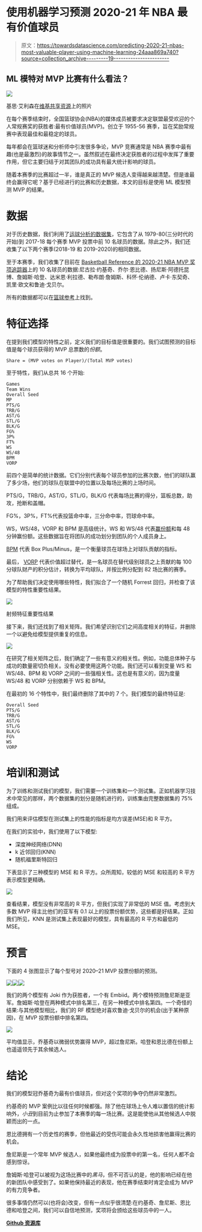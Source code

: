 # 使用机器学习预测 2020-21 年 NBA 最有价值球员

> 原文：<https://towardsdatascience.com/predicting-2020-21-nbas-most-valuable-player-using-machine-learning-24aaa869a740?source=collection_archive---------19----------------------->

## ML 模特对 MVP 比赛有什么看法？

![](img/5b05a2d7063ad0ee19fa465a7bef7f66.png)

基思·艾利森在[维基共享资源](https://commons.wikimedia.org/wiki/File:Giannis_Antetokounmpo_(24845003687).jpg)上的照片

在每个赛季结束时，全国篮球协会(NBA)的媒体成员被要求决定联盟最受欢迎的个人常规赛奖的获胜者:最有价值球员(MVP)。创立于 1955-56 赛季，旨在奖励常规赛中表现最佳和最稳定的球员。

每年都会在篮球迷和分析师中引发很多争论，MVP 竞赛通常是 NBA 赛季中最有趣(也是最激烈)的故事情节之一。虽然叙述在最终决定获胜者的过程中发挥了重要作用，但它主要归结于对其团队的成功具有最大统计影响的球员。

随着本赛季的比赛超过一半，谁是真正的 MVP 候选人变得越来越清楚。但是谁最终会赢得它呢？基于已经进行的比赛和历史数据，本文的目标是使用 ML 模型预测 MVP 的结果。

# 数据

对于历史数据，我们利用了[运球分析的数据集](https://github.com/dribbleanalytics/ml-mvp-predict/blob/master/2018-19-season/mid-season/final-csv-data/historical-mvps.csv)，它包含了从 1979-80(三分时代的开始)到 2017-18 每个赛季 MVP 投票中前 10 名球员的数据。除此之外，我们还收集了以下两个赛季(2018-19 和 2019-2020)的相同数据。

至于本赛季，我们收集了目前在 [Basketball Reference 的 2020-21 NBA MVP 奖项追踪器](https://www.basketball-reference.com/friv/mvp.html)上的 10 名球员的数据:尼古拉·约基奇、乔尔·恩比德、扬尼斯·阿德托昆博、詹姆斯·哈登、达米恩·利拉德、勒布朗·詹姆斯、科怀·伦纳德、卢卡·东契奇、凯里·欧文和鲁迪·戈贝尔。

所有的数据都可以在[篮球参考](https://www.basketball-reference.com)上找到。

# 特征选择

在提到我们模型的特性之前，定义我们的目标值是很重要的。我们试图预测的目标值是每个球员获得的 MVP 总票数的*份额*。

```
Share = (MVP votes on Player)/(Total MVP votes)
```

至于特性，我们从总共 16 个开始:

```
Games
Team Wins
Overall Seed
MP
PTS/G
TRB/G
AST/G
STL/G
BLK/G
FG%
3P%
FT%
WS
WS/48
BPM
VORP
```

前四个是简单的统计数据。它们分别代表每个球员参加的比赛次数，他们的球队赢了多少场，他们的球队在联盟中的位置以及每场比赛的上场时间。

PTS/G，TRB/G，AST/G，STL/G，BLK/G 代表每场比赛的得分，篮板总数，助攻，抢断和盖帽。

FG%，3P%，FT%代表投篮命中率，三分命中率，罚球命中率。

WS，WS/48，VORP 和 BPM 是高级统计。WS 和 WS/48 代表[赢份额](https://www.basketball-reference.com/about/ws.html)和每 48 分钟赢份额。这些数据旨在将团队的成功划分到团队的个人成员身上。

[BPM](https://www.basketball-reference.com/about/bpm2.html) 代表 Box Plus/Minus，是一个衡量球员在球场上对球队贡献的指标。

最后， [VORP](https://www.basketball-reference.com/about/glossary.html) 代表价值超过替代，是一名球员在替代级别球员之上贡献的每 100 分球队财产的积分估计，转换为平均球队，并按比例分配到 82 场比赛的赛季。

为了帮助我们决定使用哪些特性，我们拟合了一个随机 Forrest 回归，并检查了该模型的特性重要性结果。

![](img/8b0232f6f9d1216e1d84ba472f086b1d.png)

射频特征重要性结果

接下来，我们还找到了相关矩阵。我们希望识别它们之间高度相关的特征，并删除一个以避免给模型提供重复的信息。

![](img/7e05e9a02cc4e73891097726061eae1d.png)

在研究了相关矩阵之后，我们确定了一些有意义的相关性。例如，功能总体种子与成功的数量密切负相关。没有必要使用这两个功能。我们还可以看到变量 WS 和 WS/48、BPM 和 VORP 之间的一些强相关性。这也是有意义的，因为度量 WS/48 和 VORP 分别依赖于 WS 和 BPM。

在最初的 16 个特性中，我们最终删除了其中的 7 个。我们模型的最终特征是:

```
Overall Seed
PTS/G
TRB/G
AST/G
STL/G
BLK/G
FG%
WS
VORP
```

# 培训和测试

为了训练和测试我们的模型，我们需要一个训练集和一个测试集。正如机器学习技术中常见的那样，两个数据集的划分是随机进行的，训练集由完整数据集的 75%组成。

我们用来评估模型在测试集上的性能的指标是均方误差(MSE)和 R 平方。

在我们的实验中，我们使用了以下模型:

*   深度神经网络(DNN)
*   k 近邻回归(KNN)
*   随机福里斯特回归

下表显示了三种模型的 MSE 和 R 平方。众所周知，较低的 MSE 和较高的 R 平方表示模型更精确。

![](img/26ec63ce81ad56fad757d12e01a74f73.png)

查看结果，模型没有非常高的 R 平方，但我们实现了非常低的 MSE 值。考虑到大多数 MVP 得主比他们的亚军有 0.1 以上的投票份额优势，这些都是好结果。正如我们所见，KNN 是测试集上表现最好的模型，具有最高的 R 平方和最低的 MSE。

# 预言

下面的 4 张图显示了每个型号对 2020–21 MVP 投票份额的预测。

![](img/040afb261c7ce41d1837f6ce7df456bb.png)![](img/62eed62be2f9a3183ab12daa9772a798.png)![](img/15df1b36c497c5734438bc6c70c174b1.png)

我们的两个模型有 Joki 作为获胜者，一个有 Embiid。两个模特预测詹尼斯是亚军。詹姆斯·哈登在两种模式中排名第三，在另一种模式中排名第四。一个奇怪的结果:与其他模型相比，我们的 RF 模型绝对喜欢鲁迪·戈贝尔的机会(出于某种原因)，在 MVP 投票份额中排名第四。

![](img/664cdd21147e89f6dad310ad38e4248e.png)

平均值显示，乔基奇以微弱优势赢得 MVP，超过詹尼斯。哈登和恩比德在份额上也遥遥领先于其余候选人。

# 结论

我们的模型冠乔基奇为最有价值球员，但对这个奖项的争夺仍然非常激烈。

约基奇的 MVP 案例比以往任何时候都强。除了他在球场上令人难以置信的统计影响外，*小丑*到目前为止参加了本赛季的每一场比赛。这是能使他从其他候选人中脱颖而出的一点。

恩比德拥有一个历史性的赛季，但他最近的受伤可能会永久性地损害他赢得比赛的机会。

詹尼斯是一个常年 MVP 候选人，如果他最终成为投票中的第一名，任何人都不会感到惊讶。

詹姆斯·哈登可以被视为这场比赛中的*黑马*，但不可否认的是，他的影响已经在他的新团队中感受到了。如果他保持最近的表现，他在赛季结束时肯定会成为 MVP 的有力竞争者。

很多事情仍然可以(也将会)改变，但有一点似乎很清楚:在约基奇、詹尼斯、恩比德和哈登之间，我们可以自信地预测，奖项将会颁给这些球员中的一人。

[**Github 资源库**](https://github.com/duartevfreire/nbamvp)